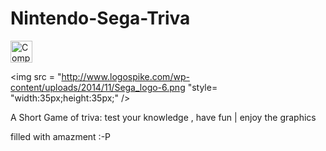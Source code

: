 # Nintendo-Sega-Triva

<img src = "https://upload.wikimedia.org/wikipedia/commons/thumb/b/b6/Original_Nintendo_Seal_of_Quality_emblem.svg/2000px-Original_Nintendo_Seal_of_Quality_emblem.svg.png" alt="Company Seal" style="width:35 px;height:35px;" />


<img src = "http://www.logospike.com/wp-content/uploads/2014/11/Sega_logo-6.png "style= "width:35px;height:35px;" />

A Short Game of triva: test your knowledge , have fun | enjoy the graphics



filled with amazment :-P
